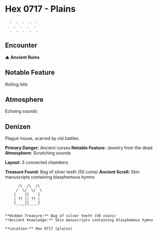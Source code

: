 # Hex 0717 - Plains
```
  .  .  .  .  .
 .  .  .  .  .
  .  .  .  .  .
```

## Encounter

▲ **Ancient Ruins**

## Notable Feature

Rolling hills

## Atmosphere

Echoing sounds

## Denizen

Plague house, scarred by old battles.

**Primary Danger:** Ancient curses
**Notable Feature:** Jewelry from the dead
**Atmosphere:** Scratching sounds

**Layout:** 3 connected chambers

**Treasure Found:** Bag of silver teeth (50 coins)
**Ancient Scroll:** Skin manuscripts containing blasphemous hymns


```
      /\  /\  /\
     /  \/  \/  \
    [    ][    ]
    | ?? || ?? |
    [____][____]
        ```

**Hidden Treasure:** Bag of silver teeth (50 coins)
**Ancient Knowledge:** Skin manuscripts containing blasphemous hymns

**Location:** Hex 0717 (plains)
